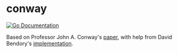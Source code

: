 # conway

[![Go Documentation](https://godocs.io/github.com/mendelmaleh/conway/doomsday?status.svg)](https://godocs.io/github.com/mendelmaleh/conway/doomsday)

Based on Professor John A. Conway's [paper](https://slusky.ku.edu/wp-content/uploads/2020/08/CONWAY-AGUS-SLUSKY-PDF.pdf), with help from David Bendory's [implementation](https://github.com/bendory/conway-hebrew-calendar).
